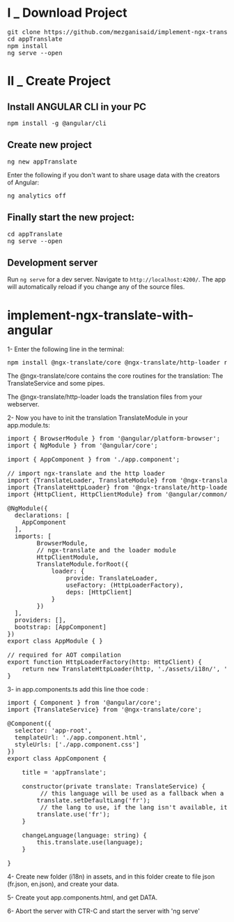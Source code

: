 # I _ Download Project

<pre>
git clone https://github.com/mezganisaid/implement-ngx-translate-with-angular.git
cd appTranslate
npm install
ng serve --open
</pre>

# II _ Create Project 

## Install ANGULAR CLI in your PC

<pre>npm install -g @angular/cli</pre>

## Create new project

<pre>ng new appTranslate</pre>

Enter the following if you don't want to share usage data with the creators of Angular:

<pre>ng analytics off</pre>

## Finally start the new project:

<pre>
cd appTranslate
ng serve --open
</pre>

## Development server

Run `ng serve` for a dev server. Navigate to `http://localhost:4200/`. The app will automatically reload if you change any of the source files.

# implement-ngx-translate-with-angular

1- Enter the following line in the terminal:

<pre>npm install @ngx-translate/core @ngx-translate/http-loader rxjs --save</pre>

The @ngx-translate/core contains the core routines for the translation: The TranslateService and some pipes.

The @ngx-translate/http-loader loads the translation files from your webserver.

2- Now you have to init the translation TranslateModule in your app.module.ts:

<pre>
import { BrowserModule } from '@angular/platform-browser';
import { NgModule } from '@angular/core';

import { AppComponent } from './app.component';

// import ngx-translate and the http loader
import {TranslateLoader, TranslateModule} from '@ngx-translate/core';
import {TranslateHttpLoader} from '@ngx-translate/http-loader';
import {HttpClient, HttpClientModule} from '@angular/common/http';

@NgModule({
  declarations: [
    AppComponent
  ],
  imports: [
        BrowserModule,
        // ngx-translate and the loader module
        HttpClientModule,
        TranslateModule.forRoot({
            loader: {
                provide: TranslateLoader,
                useFactory: (HttpLoaderFactory),
                deps: [HttpClient]
            }
        })
  ],
  providers: [],
  bootstrap: [AppComponent]
})
export class AppModule { }

// required for AOT compilation
export function HttpLoaderFactory(http: HttpClient) {
    return new TranslateHttpLoader(http, './assets/i18n/', '.json');
}
</pre>

3- in app.components.ts add this line thoe code :

<pre>
import { Component } from '@angular/core';
import {TranslateService} from '@ngx-translate/core';

@Component({
  selector: 'app-root',
  templateUrl: './app.component.html',
  styleUrls: ['./app.component.css']
})
export class AppComponent {
    
    title = 'appTranslate';

    constructor(private translate: TranslateService) {
         // this language will be used as a fallback when a translation isn't found in the current language
        translate.setDefaultLang('fr');
         // the lang to use, if the lang isn't available, it will use the current loader to get them
        translate.use('fr');
    }

	changeLanguage(language: string) {
	    this.translate.use(language);
	}

}
</pre>

4- Create new folder (i18n) in assets, and in this folder create to file json (fr.json, en.json), and create your data.

5- Create yout app.components.html, and get DATA.

6- Abort the server with CTR-C and start the server with 'ng serve'
